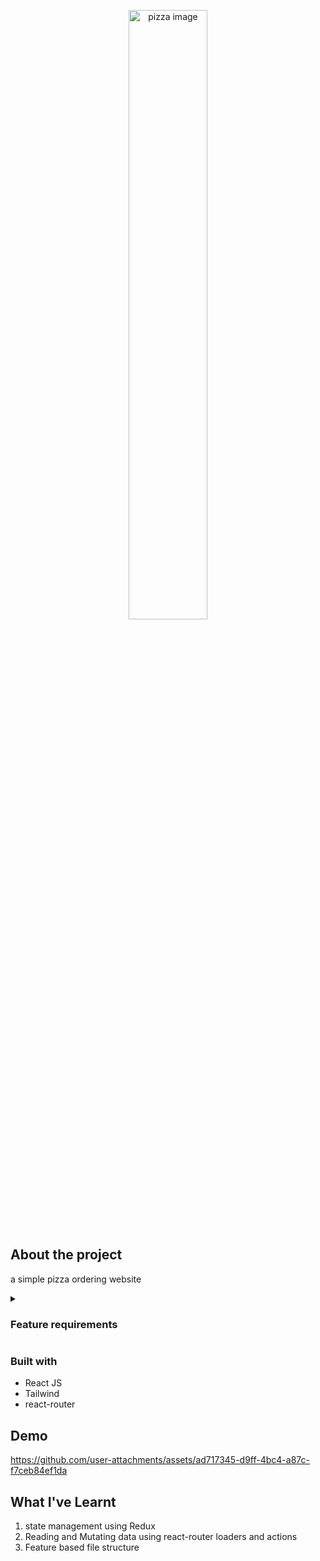 
 <p align="center">
<img alt="pizza image" src="https://github.com/user-attachments/assets/ff799386-920c-45e9-99bf-4f15988c480d" 
 align="center"
 style="width:50%;"
 />
 </p>


## About the project

a simple pizza ordering website

<details>

<summary>

### Feature requirements

</summary>

1. User can pay pizza pricd on site
2. User location can be added automatically using GeoLocation
3. add multiple pizzas
</details>

### Built with

- React JS
- Tailwind
- react-router

## Demo


https://github.com/user-attachments/assets/ad717345-d9ff-4bc4-a87c-f7ceb84ef1da


## What I've Learnt

1. state management using Redux
2. Reading and Mutating data using react-router loaders and actions
3. Feature based file structure
